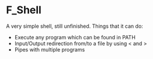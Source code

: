 # F_Shell

A very simple shell, still unfinished. Things that it can do:
- Execute any program which can be found in PATH
- Input/Output redirection from/to a file by using < and >
- Pipes with multiple programs